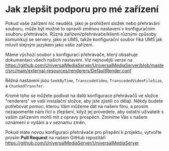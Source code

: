 # Jak zlepšit podporu pro mé zařízení

Pokud vaše zařízení nic neudělá, jako je prohlížení složek nebo přehrávání souboru, může být možné to opravili změnou nastavení v konfiguračním souboru přehrávače. Různá zařízení/přehrávače/klienti různými způsoby komunikují se servery, jako je UMS, takže konfigurační soubor říká UMS jak mluvit stejným jazykem jako vaše zařízení.

Máme výchozí soubor s konfigurací přehrávače, který obsahuje dokumentaci všech našich nastavení.  Viz nejnovější verze na https://github.com/UniversalMediaServer/UniversalMediaServer/blob/master/src/main/external-resources/renderers/DefaultRender.conf

Běžná nastavení jsou `SeekByTime`, `TranscodeVideo`, `TranscodedVideoFileSize`, a `ChunkedTransfer`.

Kromě toho se můžete podívat na další konfigurace přehrávačů ve složce "renderers" ve vaší instalační složce, aby jste zjistili co dělají. Někdy budete potřebovat pomoc, kterou Vám můžeme dát na našem fóru, a prosím nezapomeňte nám říci o zlepšení, když jej provedete, aby ostatní uživatelé s vaším zařízením mohli mít z opravy prospěch. Zmíníme Vás v našem oznámení o vydání a v seznamu změn.

Pokud máte novou konfiguraci přehrávače pro přispění k projektu, vytvořte prosím **Pull Request** na našem GitHub repozitáři https://github.com/UniversalMediaServer/UniversalMediaServer
